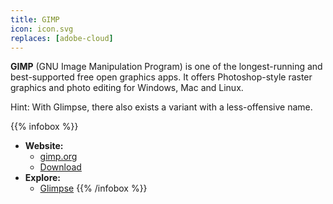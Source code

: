 ```yaml
---
title: GIMP
icon: icon.svg
replaces: [adobe-cloud]
---
```


**GIMP** (GNU Image Manipulation Program) is one of the longest-running and best-supported free open graphics apps. It offers Photoshop-style raster graphics and photo editing for Windows, Mac and Linux.

Hint: With Glimpse, there also exists a variant with a less-offensive name.

{{% infobox %}}
- **Website:**
    - [gimp.org](https://gimp.org/)
    - [Download](https://www.gimp.org/downloads/)
- **Explore:**
    - [Glimpse](https://glimpse-editor.org/)
{{% /infobox %}}
